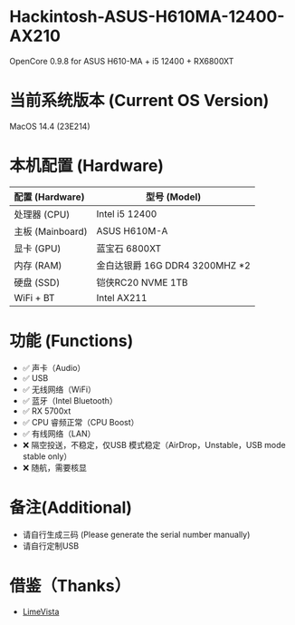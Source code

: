 # Hackintosh-ASUS-H610MA-12400-AX210
OpenCore 0.9.8 for ASUS H610-MA + i5 12400 + RX6800XT
# 当前系统版本 (Current OS Version)
MacOS 14.4 (23E214)
# 本机配置 (Hardware)
| 配置 (Hardware)  | 型号 (Model)                |
| :--------------- |---------------------------|
| 处理器 (CPU)     | Intel i5 12400            |
| 主板 (Mainboard) | ASUS H610M-A              |
| 显卡 (GPU)       | 蓝宝石 6800XT                |
| 内存 (RAM)       | 金白达银爵 16G DDR4 3200MHZ *2 |
| 硬盘 (SSD)       | 铠侠RC20 NVME 1TB           |
| WiFi + BT        | Intel AX211               |
# 功能 (Functions)
- ✅ 声卡（Audio）
- ✅ USB
- ✅ 无线网络（WiFi）
- ✅ 蓝牙（Intel Bluetooth）
- ✅ RX 5700xt
- ✅ CPU 睿频正常（CPU Boost）
- ✅ 有线网络（LAN）
- ❌ 隔空投送，不稳定，仅USB 模式稳定（AirDrop，Unstable，USB mode stable only）
- ❌ 随航，需要核显
# 备注(Additional)
+ 请自行生成三码 (Please generate the serial number manually)
+ 请自行定制USB
# 借鉴（Thanks）
+ [LimeVista](https://github.com/LimeVista/Hackintosh-H610-12490F-AX201.git)
